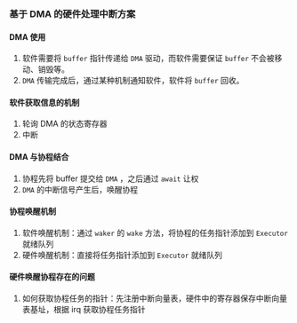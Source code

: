 
### 基于 DMA 的硬件处理中断方案

#### DMA 使用

1. 软件需要将 `buffer` 指针传递给 `DMA` 驱动，而软件需要保证 `buffer` 不会被移动、销毁等。
2. `DMA` 传输完成后，通过某种机制通知软件，软件将 `buffer` 回收。


#### 软件获取信息的机制

1. 轮询 DMA 的状态寄存器
2. 中断

#### DMA 与协程结合

1. 协程先将 buffer 提交给 `DMA` ，之后通过 `await` 让权
2. `DMA` 的中断信号产生后，唤醒协程


#### 协程唤醒机制

1. 软件唤醒机制：通过 `waker` 的 `wake` 方法，将协程的任务指针添加到 `Executor` 就绪队列
2. 硬件唤醒机制：直接将任务指针添加到 `Executor` 就绪队列

#### 硬件唤醒协程存在的问题

1. 如何获取协程任务的指针：先注册中断向量表，硬件中的寄存器保存中断向量表基址，根据 irq 获取协程任务指针

